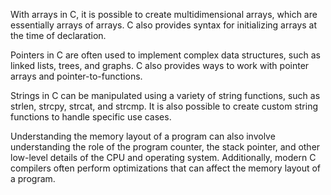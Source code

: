 With arrays in C, it is possible to create multidimensional arrays, which are essentially arrays of arrays. C also provides syntax for initializing arrays at the time of declaration.

Pointers in C are often used to implement complex data structures, such as linked lists, trees, and graphs. C also provides ways to work with pointer arrays and pointer-to-functions.

Strings in C can be manipulated using a variety of string functions, such as strlen, strcpy, strcat, and strcmp. It is also possible to create custom string functions to handle specific use cases.

Understanding the memory layout of a program can also involve understanding the role of the program counter, the stack pointer, and other low-level details of the CPU and operating system. Additionally, modern C compilers often perform optimizations that can affect the memory layout of a program.
